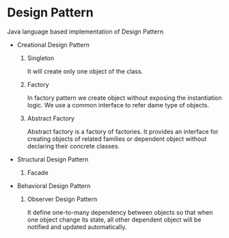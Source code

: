 # Design Pattern
Java language based implementation of Design Pattern

* Creational Design Pattern

	1. Singleton
	
		It will create only one object of the class.
		
	2. Factory
		
		In factory pattern we create object without exposing the instantiation logic. We use a common interface to refer dame type of objects.
		
	3. Abstract Factory
	
		Abstract factory is a factory of factories. It provides an interface for creating objects of related families or dependent object without declaring their concrete classes. 

* Structural Design Pattern

	1. Facade

* Behavioral Design Pattern

	1. Observer Design Pattern
	
		It define one-to-many dependency between objects so that when one object change its state, all other dependent object will be notified and updated automatically.


